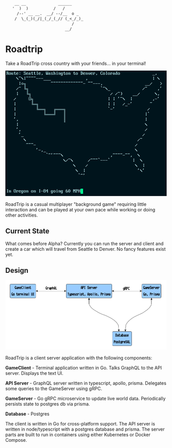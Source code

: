 ```text
    __ __              ______     
   '  )  )           /   /        
     /--' __ __.  __/ --/__  o _  
    /  \_(_)(_/|_(_/_(_// (_<_/_)_
                             /    
                          __/     
```
# Roadtrip

Take a RoadTrip cross country with your friends... in your terminal!

<img src="design/screenshot.png" width="521" height="392">

RoadTrip is a casual multiplayer "background game" requiring little interaction and can be played at your own pace while working or doing other activities.

## Current State

What comes before Alpha? Currently you can run the server and client and create a car which will travel from Seattle to Denver. No fancy features exist yet.

## Design

![System components](design/diagram.png?raw=true "System Components")

RoadTrip is a client server application with the following components:

**GameClient** - Terminal application written in Go. Talks GraphQL to the API server. Displays the text UI.

**API Server** - GraphQL server written in typescript, apollo, prisma. Delegates some queries to the GameServer using gRPC.

**GameServer** - Go gRPC microservice to update live world data. Periodically persists state to postgres db via prisma.

**Database** - Postgres

The client is written in Go for cross-platform support. The API server is written in node/typescript with a postgres database and prisma. The server parts are built to run in containers using either Kubernetes or Docker Compose.
